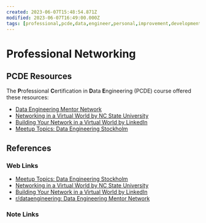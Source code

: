 ```yaml
---
created: 2023-06-07T15:48:54.871Z
modified: 2023-06-07T16:49:00.000Z
tags: [professional,pcde,data,engineer,personal,improvement,development]
---
```

# Professional Networking

## PCDE Resources

The **P**rofessional **C**ertification in **D**ata **E**ngineering (PCDE)
course offered these resources:

* [Data Engineering Mentor Network][r/dataengineering-mentor-net]
* [Networking in a Virtual World by NC State University][network-virtual]
* [Building Your Network in a Virtual World by LinkedIn][linkedin-network-virtual]
* [Meetup Topics: Data Engineering Stockholm][meetup-data-eng]

## References

### Web Links

* [Meetup Topics: Data Engineering Stockholm][meetup-data-eng]
* [Networking in a Virtual World by NC State University][network-virtual]
* [Building Your Network in a Virtual World by LinkedIn][linkedin-network-virtual]
* [r/dataengineering: Data Engineering Mentor Network][r/dataengineering-mentor-net]

<!-- Hidden References -->
[meetup-data-eng]: https://www.meetup.com/topics/data-engineering/se/ "Meetup Topics: Data Engineering"
[network-virtual]: https://mba.ncsu.edu/2021/11/01/networking-in-a-virtual-world/ "Networking in a Virtual World by NC State University"
[linkedin-network-virtual]: https://blog.linkedin.com/2020/december/22/building-your-network-in-a-virtual-world "Building Your Network in a Virtual World by LinkedIn"
[r/dataengineering-mentor-net]: https://www.reddit.com/r/dataengineering/comments/pved42/data_engineering_mentor_network/ "r/dataengineering: Data Engineering Mentor Network"

### Note Links

<!-- Hidden References -->
